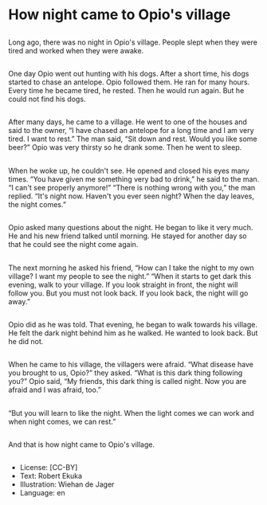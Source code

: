 # How night came to Opio's village

##
Long ago, there was no night in
Opio's village.
People slept when they were tired
and worked when they were awake.

##
One day Opio went out hunting with
his dogs. After a short time, his
dogs started to chase an antelope.
Opio followed them. He ran for
many hours.
Every time he became tired, he
rested. Then he would run again.
But he could not find his dogs.

##
After many days, he came to a
village. He went to one of the
houses and said to the owner, “I
have chased an antelope for a long
time and I am very tired. I want to
rest.”
The man said, “Sit down and rest.
Would you like some beer?”
Opio was very thirsty so he drank
some. Then he went to sleep.

##
When he woke up, he couldn't see.
He opened and closed his eyes
many times.
“You have given me something very
bad to drink,” he said to the man. “I
can't see properly anymore!”
“There is nothing wrong with you,”
the man replied. “It's night now.
Haven't you ever seen night? When
the day leaves, the night comes.”

##
Opio asked many questions about
the night. He began to like it very
much.
He and his new friend talked until
morning.
He stayed for another day so that
he could see the night come again.

##
The next morning he asked his
friend,
“How can I take the night to my
own village? I want my people to
see the night.”
“When it starts to get dark this
evening, walk to your village. If you
look straight in front, the night will
follow you. But you must not look
back. If you look back, the night will
go away.”

##
Opio did as he was told. That
evening, he began to walk towards
his village.
He felt the dark night behind him as
he walked.
He wanted to look back.
But he did not.

##
When he came to his village, the
villagers were afraid.
“What disease have you brought to
us, Opio?” they asked. “What is this
dark thing following you?”
Opio said, “My friends, this dark
thing is called night. Now you are
afraid and I was afraid, too.”

##
“But you will learn to like the night.
When the light comes we can work
and when night comes, we can
rest.”

##
And that is how night came to Opio's village.

##
* License: [CC-BY]
* Text: Robert Ekuka
* Illustration: Wiehan de Jager
* Language: en
